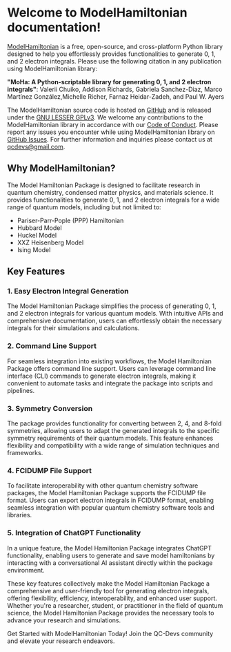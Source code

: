 <!-- #region -->
# Welcome to ModelHamiltonian documentation! 

[ModelHamiltonian](https://github.com/theochem/ModelHamiltonian.git) is a free, open-source, and cross-platform Python library designed to help you effortlessly provides functionalities to generate 0, 1, and 2 electron integrals. Please use the following citation in any publication using ModelHamiltonian library:

**"MoHa: A Python-scriptable library for generating 0, 1, and 2 electron integrals"**:
Valerii Chuiko, Addison Richards, Gabriela Sanchez-Diaz, Marco Martínez González,Michelle Richer, Farnaz Heidar-Zadeh, and Paul W. Ayers


The ModelHamiltonian source code is hosted on [GitHub](hhttps://github.com/theochem/ModelHamiltonian.git) and is released under the [GNU LESSER GPLv3](https://github.com/theochem/ModelHamiltonian/blob/main/LICENSE.md). We welcome any contributions to the ModelHamiltonian library in accordance with our [Code of Conduct](https://qcdevs.org/guidelines/qcdevs_code_of_conduct/). Please report any issues you encounter while using ModelHamiltonian library on [GitHub Issues](https://github.com/theochem/ModelHamiltonian/issues). For further information and inquiries please contact us at qcdevs@gmail.com.

## Why ModelHamiltonian?
The Model Hamiltonian Package is designed to facilitate research in quantum chemistry, condensed matter physics, and materials science. It provides functionalities to generate 0, 1, and 2 electron integrals for a wide range of quantum models, including but not limited to:

- Pariser-Parr-Pople (PPP) Hamiltonian
- Hubbard Model
- Huckel Model 
- XXZ Heisenberg Model
- Ising Model

## Key Features

### 1. Easy Electron Integral Generation

The Model Hamiltonian Package simplifies the process of generating 0, 1, and 2 electron integrals for various quantum models. With intuitive APIs and comprehensive documentation, users can effortlessly obtain the necessary integrals for their simulations and calculations.

### 2. Command Line Support

For seamless integration into existing workflows, the Model Hamiltonian Package offers command line support. Users can leverage command line interface (CLI) commands to generate electron integrals, making it convenient to automate tasks and integrate the package into scripts and pipelines.

### 3. Symmetry Conversion

The package provides functionality for converting between 2, 4, and 8-fold symmetries, allowing users to adapt the generated integrals to the specific symmetry requirements of their quantum models. This feature enhances flexibility and compatibility with a wide range of simulation techniques and frameworks.

### 4. FCIDUMP File Support

To facilitate interoperability with other quantum chemistry software packages, the Model Hamiltonian Package supports the FCIDUMP file format. Users can export electron integrals in FCIDUMP format, enabling seamless integration with popular quantum chemistry software tools and libraries.

### 5. Integration of ChatGPT Functionality

In a unique feature, the Model Hamiltonian Package integrates ChatGPT functionality, enabling users to generate and save model hamiltonians by interacting with a conversational AI assistant directly within the package environment.

These key features collectively make the Model Hamiltonian Package a comprehensive and user-friendly tool for generating electron integrals, offering flexibility, efficiency, interoperability, and enhanced user support. Whether you're a researcher, student, or practitioner in the field of quantum science, the Model Hamiltonian Package provides the necessary tools to advance your research and simulations.

Get Started with ModelHamiltonian Today!
Join the QC-Devs community and elevate your research endeavors.
<!-- #endregion -->